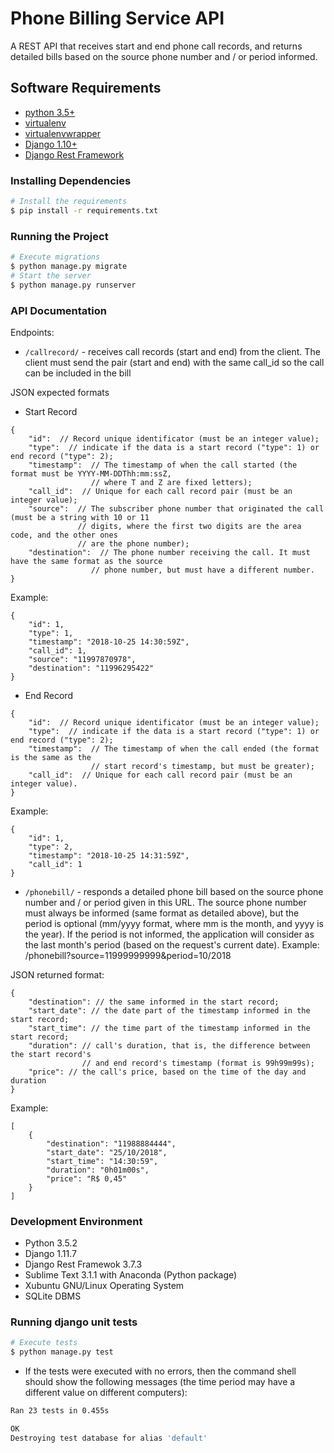 # Phone Billing Service API

A REST API that receives start and end phone call records, and returns detailed bills based on the source phone number and / or period informed.


## Software Requirements

- [python 3.5+](https://www.python.org/)
- [virtualenv](https://virtualenv.pypa.io/en/stable/)
- [virtualenvwrapper](https://virtualenvwrapper.readthedocs.io/en/latest/)
- [Django 1.10+](https://www.djangoproject.com/download/)
- [Django Rest Framework](http://www.django-rest-framework.org/#installation)


### Installing Dependencies

```bash
# Install the requirements
$ pip install -r requirements.txt
```

### Running the Project

```bash
# Execute migrations
$ python manage.py migrate
# Start the server
$ python manage.py runserver

```

### API Documentation

Endpoints:

 - `/callrecord/` - receives call records (start and end) from the client. The client must send the pair (start and end) with the same call_id so the call can be included in the bill

JSON expected formats

- Start Record
```
{
    "id":  // Record unique identificator (must be an integer value);
    "type":  // indicate if the data is a start record ("type": 1) or end record ("type": 2);
    "timestamp":  // The timestamp of when the call started (the format must be YYYY-MM-DDThh:mm:ssZ,
                  // where T and Z are fixed letters);
    "call_id":  // Unique for each call record pair (must be an integer value);
    "source":  // The subscriber phone number that originated the call (must be a string with 10 or 11
               // digits, where the first two digits are the area code, and the other ones
               // are the phone number);
    "destination":  // The phone number receiving the call. It must have the same format as the source
                  // phone number, but must have a different number.
}
```

Example:
```
{
    "id": 1,
    "type": 1,
    "timestamp": "2018-10-25 14:30:59Z",
    "call_id": 1,
    "source": "11997870978",
    "destination": "11996295422"
}
```

- End Record
```
{
    "id":  // Record unique identificator (must be an integer value);
    "type":  // indicate if the data is a start record ("type": 1) or end record ("type": 2);
    "timestamp":  // The timestamp of when the call ended (the format is the same as the
                  // start record's timestamp, but must be greater);
    "call_id":  // Unique for each call record pair (must be an integer value).
}
```

Example:
```
{
    "id": 1,
    "type": 2,
    "timestamp": "2018-10-25 14:31:59Z",
    "call_id": 1
}
```

 - `/phonebill/` - responds a detailed phone bill based on the source phone number and / or period given in this URL. The source phone number must always be informed (same format as detailed above), but the period is optional (mm/yyyy format, where mm is the month, and yyyy is the year). If the period is not informed, the application will consider as the last month's period (based on the request's current date). Example: /phonebill?source=11999999999&period=10/2018

JSON returned format:
```
{
    "destination": // the same informed in the start record;
    "start_date": // the date part of the timestamp informed in the start record;
    "start_time": // the time part of the timestamp informed in the start record;
    "duration": // call's duration, that is, the difference between the start record's
                // and end record's timestamp (format is 99h99m99s);
    "price": // the call's price, based on the time of the day and duration
}
```

Example:
```
[
    {
        "destination": "11988884444",
        "start_date": "25/10/2018",
        "start_time": "14:30:59",
        "duration": "0h01m00s",
        "price": "R$ 0,45"
    }
]
```

### Development Environment

- Python 3.5.2
- Django 1.11.7
- Django Rest Framewok 3.7.3
- Sublime Text 3.1.1 with Anaconda (Python package)
- Xubuntu GNU/Linux Operating System
- SQLite DBMS

### Running django unit tests

```bash
# Execute tests
$ python manage.py test
```

- If the tests were executed with no errors, then the command shell should show the following messages (the time period may have a different value on different computers):

```bash
Ran 23 tests in 0.455s

OK
Destroying test database for alias 'default'
```

